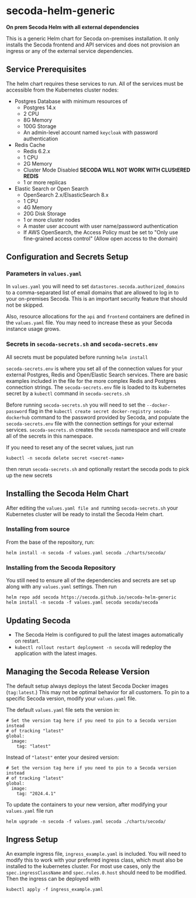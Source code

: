 # secoda-helm-generic
**On prem Secoda Helm with all external dependencies**

This is a generic Helm chart for Secoda on-premises installation. It only installs the Secoda frontend and API services and does not provision an ingress or any of the external service dependencies.

## Service Prerequisites
The helm chart requires these services to run. All of the services must be accessible from the Kubernetes cluster nodes:

* Postgres Database with minimum resources of
  * Postgres 14.x
  * 2 CPU
  * 8G Memory
  * 100G Storage
  * An admin-level account named `keycloak` with password authentication
* Redis Cache
  * Redis 6.2.x
  * 1 CPU
  * 2G Memory
  * Cluster Mode Disabled **SECODA WILL NOT WORK WITH CLUStERED REDIS**
  * 1 or more replicas
* Elastic Search or Open Search
  * OpenSearch 2.x/ElsasticSearch 8.x
  * 1 CPU
  * 4G Memory
  * 20G Disk Storage
  * 1 or more cluster nodes
  * A master user account with user name/password authentication
  * If AWS OpenSearch, the Access Policy must be set to "Only use fine-grained access control" (Allow open access to the domain)

## Configuration and Secrets Setup
### Parameters in `values.yaml`

In `values.yaml` you will need to set `datastores.secoda.authorized_domains` to a comma-separated list of email domains that are allowed to log in to your on-premises Secoda. This is an important security feature that should not be skipped.

Also, resource allocations for the `api` and `frontend` containers are defined in the `values.yaml` file. You may need to increase these as your Secoda instance usage grows.

### Secrets in `secoda-secrets.sh` and `secoda-secrets.env`

All secrets must be populated before running `helm install`

`secoda-secrets.env` is where you set all of the connection values for your external Postgres, Redis and Open/Elastic Search services. There are basic examples included in the file for the more complex Redis and Postgres connection strings. The `secoda-secrets.env` file is loaded to its kubernetes secret by a `kubectl` command in `secoda-secrets.sh`

Before running `secoda-secrets.sh` you will need to set the `--docker-password` flag in the `kubectl create secret docker-registry secoda-dockerhub` command to the password provided by Secoda, and populate the `secoda-secrets.env` file with the connection settings for your external services. `secoda-secrets.sh` creates the `secoda` namespace and will create all of the secrets in this namespace.

If you need to reset any of the secret values, just run 
```
kubectl -n secoda delete secret <secret-name>
```
then rerun `secoda-secrets.sh` and optionally restart the secoda pods to pick up the new secrets

## Installing the Secoda Helm Chart

After editing the `values.yaml file and `running `secoda-secrets.sh` your Kubernetes cluster will be ready to install the Secoda Helm chart.

### Installing from source

From the base of the repository, run:
```
helm install -n secoda -f values.yaml secoda ./charts/secoda/
```

### Installing from the Secoda Repository

You still need to ensure all of the dependencies and secrets are set up along with any `values.yaml` settings. Then run
```
helm repo add secoda https://secoda.github.io/secoda-helm-generic
helm install -n secoda -f values.yaml secoda secoda/secoda
```


## Updating Secoda

* The Secoda Helm is configured to pull the latest images automatically on restart.
* `kubectl rollout restart deployment -n secoda` will redeploy the application with the latest images.

## Managing the Secoda Release Version

The default setup always deploys the latest Secoda Docker images (`tag:latest`.) This may not be optimal behavior for all customers. To pin to a specific Secoda version, modify your `values.yaml` file.

The default `values.yaml` file sets the version in:
```
# Set the version tag here if you need to pin to a Secoda version instead
# of tracking "latest"
global:
  image:
    tag: "latest"
```
Instead of `"latest"` enter your desired version:
```
# Set the version tag here if you need to pin to a Secoda version instead
# of tracking "latest"
global:
  image:
    tag: "2024.4.1"
```
To update the containers to your new version, after modifying your `values.yaml` file run
```
helm upgrade -n secoda -f values.yaml secoda ./charts/secoda/
```

## Ingress Setup
An example ingress file, `ingress_example.yaml` is included. You will need to modify this to work with your preferred ingress class, which must also be installed to the kubernetes cluster. For most use cases, only the `spec.ingressClassName` and `spec.rules.0.host` should need to be modified. Then the ingress can be deployed with 
```
kubectl apply -f ingress_example.yaml
```

